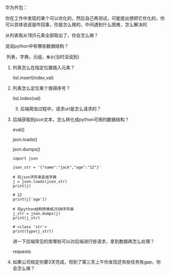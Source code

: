 华为外包：

​	你在工作中发现的某个可以优化的，然后自己再测试，可能提出想把它优化的，你可以具体说说是咋回事，你是怎么做的，中间遇到什么困难，怎么解决的



   从列表取从1到5元素全部取出了，你会怎么做？

   说说python中有哪些数据结构？

​       列表，字典，元组，`集合`(当时没说到)

 1. 列表怎么在指定位置插入元素？

    list.insert(index,val)

 2. 列表怎么定位某个值得序号？

    list.index(val)

	3. 后端爬虫过程中，请求url是怎么请求的？

 3. 后端获取到json文本，怎么转化成python可用的数据结构？

    eval()

     json.loads()

    json.dumps()

    ~~~
    import json

    json_str = '{"name":"jack","age":"12"}'

    # 将json字符串变成字典
    j = json.loads(json_str)
    print(j)

    # 12
    print(j['age'])

    # 将python结构转换成JSON字符串
    j_str = json.dumps(j)
    print(j_str)

    # <class 'str'>
    print(type(j_str))  
    ~~~

    讲一下后端常见的库哪些可以对后端进行些请求，拿到数据再怎么处理？

    requests


 5. 如果公司规定你要3天完成，但到了第三天上午你发现还有些任务有gap，你会怎么做？



